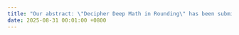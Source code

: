 ```yaml
---
title: "Our abstract: \"Decipher Deep Math in Rounding\" has been submitted to DeepMath!"
date: 2025-08-31 00:01:00 +0800
---
```

